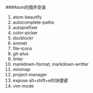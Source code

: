 ###Atom的插件安装  
1. atom-beautify  
2. autocomplete-paths  
3. autoprefixer  
4. color-picker  
5. docblockr  
6. emmet  
7. file-icons  
8. git-plus  
9. linter  
10. markdown-format, markdown-writter  
11. minimap  
12. project-manager  
13. expose alt+shift+e的快捷键  
14. vim-mode
